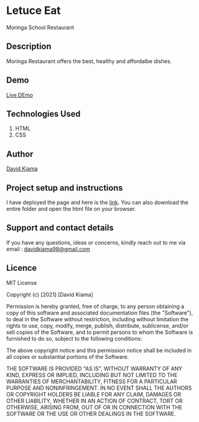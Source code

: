 # Letuce Eat

Moringa School Restaurant

## Description

Moringa Restaurant offers the best, healthy and affordalbe dishes.

## Demo

[Live DEmo](https://davidkiama.github.io/Letuce-Eat/)

## Technologies Used

1. HTML
1. CSS

## Author

[David Kiama](https://github.com/davidkiama)

## Project setup and instructions

I have deployed the page and here is the [link](https://davidkiama.github.io/Letuce-Eat/). You can also download the entire folder and open the html file on your browser.

## Support and contact details

If you have any questions, ideas or concerns, kindly reach out to me via email : davidkiama98@gmail.com

## Licence

MIT License

Copyright (c) [2021] [David Kiama]

Permission is hereby granted, free of charge, to any person obtaining a copy
of this software and associated documentation files (the "Software"), to deal
in the Software without restriction, including without limitation the rights
to use, copy, modify, merge, publish, distribute, sublicense, and/or sell
copies of the Software, and to permit persons to whom the Software is
furnished to do so, subject to the following conditions:

The above copyright notice and this permission notice shall be included in all
copies or substantial portions of the Software.

THE SOFTWARE IS PROVIDED "AS IS", WITHOUT WARRANTY OF ANY KIND, EXPRESS OR
IMPLIED, INCLUDING BUT NOT LIMITED TO THE WARRANTIES OF MERCHANTABILITY,
FITNESS FOR A PARTICULAR PURPOSE AND NONINFRINGEMENT. IN NO EVENT SHALL THE
AUTHORS OR COPYRIGHT HOLDERS BE LIABLE FOR ANY CLAIM, DAMAGES OR OTHER
LIABILITY, WHETHER IN AN ACTION OF CONTRACT, TORT OR OTHERWISE, ARISING FROM,
OUT OF OR IN CONNECTION WITH THE SOFTWARE OR THE USE OR OTHER DEALINGS IN THE
SOFTWARE.
